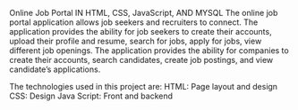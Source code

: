 Online Job Portal IN HTML, CSS, JavaScript, AND MYSQL
The online job portal application allows job seekers and recruiters to connect.
The application provides the ability for job seekers to create their accounts, upload their profile and resume, search for jobs, apply for jobs, view different job openings. 
The application provides the ability for companies to create their accounts, search candidates, create job postings, and view candidate’s applications.

The technologies used in this project are:
HTML: Page layout and design
CSS: Design
Java Script: Front and backend 

